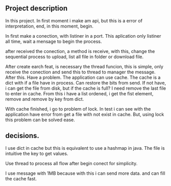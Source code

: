## Project description

In this project. In first moment i make am api, but this is a error of interpretation, end, in this moment, begin.

In first make a conection, with listiner in a port. This aplication only listiner all time, wait a mensage to begin the process. 

after received the conection, a method is receive, with this, change the sequential process to upload, list all file in folder or download file. 

After create earch feat, is necessary the thread funcion, this is simple, only receive the conection and send this to thread to manager the message. After this. Have a problem. The application can use cache. The cache is a dict with if a file have in process. Can restore the bits from send. If not have, i can get the file from disk, but if the cache is full? I need remove the last file to enter in cache. From this i have a list ordened, i get the fist element, remove and remove by key from dict. 

With cache finished, i go to problem of lock. In test i can see with the application have error from get a file with not exist in cache. But, using lock this problem can be solved ease. 

## decisions.
I use dict in cache but this is equivalent to use a hashmap in java. The file is intuitive the key to get values.

Use thread to process all flow after begin conect for simplicity.

I use message with 1MB because with this i can send more data. and can fill the cache fast.
